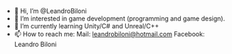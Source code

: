 - 👋 Hi, I’m @LeandroBiloni
- 👀 I’m interested in game development (programming and game design).
- 🌱 I’m currently learning Unity/C# and Unreal/C++
- 📫 How to reach me: 
                      Mail: leandrobiloni@hotmail.com
                      Facebook: Leandro Biloni

<!---
LeandroBiloni/LeandroBiloni is a ✨ special ✨ repository because its `README.md` (this file) appears on your GitHub profile.
You can click the Preview link to take a look at your changes.
--->
